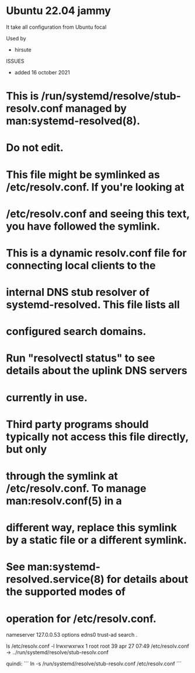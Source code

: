 # Ubuntu 22.04 jammy

It take all configuration from Ubuntu focal

Used by
- hirsute

ISSUES
* added 16 october 2021

# This is /run/systemd/resolve/stub-resolv.conf managed by man:systemd-resolved(8).
# Do not edit.
#
# This file might be symlinked as /etc/resolv.conf. If you're looking at
# /etc/resolv.conf and seeing this text, you have followed the symlink.
#
# This is a dynamic resolv.conf file for connecting local clients to the
# internal DNS stub resolver of systemd-resolved. This file lists all
# configured search domains.
#
# Run "resolvectl status" to see details about the uplink DNS servers
# currently in use.
#
# Third party programs should typically not access this file directly, but only
# through the symlink at /etc/resolv.conf. To manage man:resolv.conf(5) in a
# different way, replace this symlink by a static file or a different symlink.
#
# See man:systemd-resolved.service(8) for details about the supported modes of
# operation for /etc/resolv.conf.

nameserver 127.0.0.53
options edns0 trust-ad
search .

ls /etc/resolv.conf -l
lrwxrwxrwx 1 root root 39 apr 27 07:49 /etc/resolv.conf -> ../run/systemd/resolve/stub-resolv.conf

quindi:
´´´
 ln -s /run/systemd/resolve/stub-resolv.conf /etc/resolv.conf
 ´´´